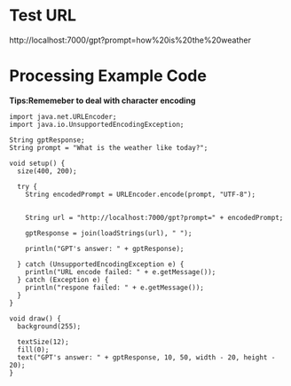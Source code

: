 # Test URL

http://localhost:7000/gpt?prompt=how%20is%20the%20weather



# Processing Example Code

**Tips:Rememeber to deal with character encoding**

```
import java.net.URLEncoder;
import java.io.UnsupportedEncodingException;

String gptResponse;
String prompt = "What is the weather like today?";

void setup() {
  size(400, 200);

  try {
    String encodedPrompt = URLEncoder.encode(prompt, "UTF-8");
    

    String url = "http://localhost:7000/gpt?prompt=" + encodedPrompt;
    
    gptResponse = join(loadStrings(url), " ");
    
    println("GPT's answer: " + gptResponse);

  } catch (UnsupportedEncodingException e) {
    println("URL encode failed: " + e.getMessage());
  } catch (Exception e) {
    println("respone failed: " + e.getMessage());
  }
}

void draw() {
  background(255);

  textSize(12);
  fill(0);
  text("GPT's answer: " + gptResponse, 10, 50, width - 20, height - 20);
}
```

